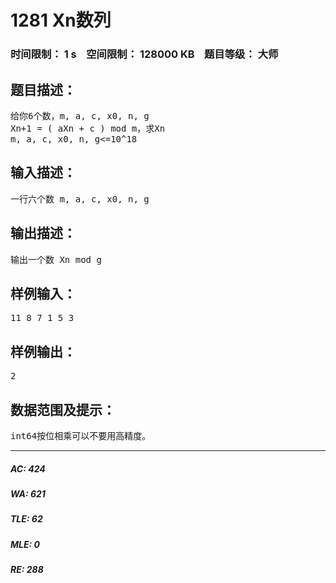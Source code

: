 # 1281 Xn数列   
### 时间限制： 1 s&nbsp;&nbsp;&nbsp;&nbsp;空间限制： 128000 KB&nbsp;&nbsp;&nbsp;&nbsp;题目等级： 大师  
## 题目描述：  

<pre>
给你6个数，m, a, c, x0, n, g
Xn+1 = ( aXn + c ) mod m，求Xn
m, a, c, x0, n, g<=10^18
</pre>
  
  
## 输入描述：  

<pre>
一行六个数 m, a, c, x0, n, g
</pre>
  
  
## 输出描述：  

<pre>
输出一个数 Xn mod g
</pre>
  
  
## 样例输入：  

<pre>
11 8 7 1 5 3
</pre>
  
  
## 样例输出：  

<pre>
2
</pre>
  
  
## 数据范围及提示：  

<pre>
int64按位相乘可以不要用高精度。
</pre>
  
  
***  

##### AC: 424  
##### WA: 621  
##### TLE: 62  
##### MLE: 0  
##### RE: 288  
